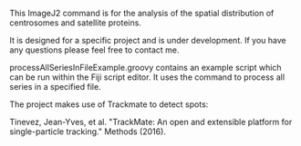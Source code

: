 This ImageJ2 command is for the analysis of the spatial distribution of centrosomes and satellite proteins. 

It is designed for a specific project and is under development. If you have any questions please feel free to contact me.

processAllSeriesInFileExample.groovy contains an example script which can be run within the Fiji script editor. It uses the command to process all series in a specified file.

The project makes use of Trackmate to detect spots:

Tinevez, Jean-Yves, et al. "TrackMate: An open and extensible platform for single-particle tracking." Methods (2016).
